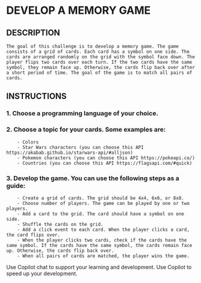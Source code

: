 # DEVELOP A MEMORY GAME 

## DESCRIPTION

    The goal of this challenge is to develop a memory game. The game consists of a grid of cards. Each card has a symbol on one side. The cards are arranged randomly on the grid with the symbol face down. The player flips two cards over each turn. If the two cards have the same symbol, they remain face up. Otherwise, the cards flip back over after a short period of time. The goal of the game is to match all pairs of cards.

## INSTRUCTIONS

### 1. Choose a programming language of your choice.
### 2. Choose a topic for your cards. Some examples are:
        - Colors 
        - Star Wars characters (you can choose this API https://akabab.github.io/starwars-api/#alljson)
        - Pokemon characters (you can choose this API https://pokeapi.co/)
        - Countries (you can choose this API https://flagsapi.com/#quick)

###  3. Develop the game. You can use the following steps as a guide:
        - Create a grid of cards. The grid should be 4x4, 6x6, or 8x8.
        - Choose number of players. The game can be played by one or two players.
        - Add a card to the grid. The card should have a symbol on one side.
        - Shuffle the cards on the grid.
        - Add a click event to each card. When the player clicks a card, the card flips over.
        - When the player clicks two cards, check if the cards have the same symbol. If the cards have the same symbol, the cards remain face up. Otherwise, the cards flip back over.
        - When all pairs of cards are matched, the player wins the game.


Use Copilot chat to support your learning and development.
Use Copilot to speed up your development.



       



